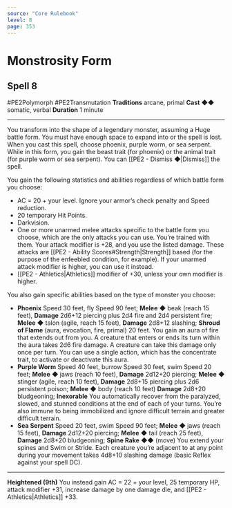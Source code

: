 ```yaml
---
source: "Core Rulebook"
level: 8
page: 353
---
```


# Monstrosity Form
## Spell 8
#PE2Polymorph #PE2Transmutation 
**Traditions** arcane, primal
**Cast** ◆◆ somatic, verbal
**Duration** 1 minute

-----
You transform into the shape of a legendary monster, assuming a Huge battle form. You must have enough space to expand into or the spell is lost. When you cast this spell, choose phoenix, purple worm, or sea serpent. While in this form, you gain the beast trait (for phoenix) or the animal trait (for purple worm or sea serpent). You can [[PE2 - Dismiss ◆|Dismiss]] the spell. 

You gain the following statistics and abilities regardless of which battle form you choose:
- AC = 20 + your level. Ignore your armor’s check penalty and Speed reduction.
- 20 temporary Hit Points.
- Darkvision.
- One or more unarmed melee attacks specific to the battle form you choose, which are the only attacks you can use. You’re trained with them. Your attack modifier is +28, and you use the listed damage. These attacks are [[PE2 - Ability Scores#Strength|Strength]] based (for the purpose of the enfeebled condition, for example). If your unarmed attack modifier is higher, you can use it instead.
- [[PE2 - Athletics|Athletics]] modifier of +30, unless your own modifier is higher.

You also gain specific abilities based on the type of monster you choose:
- **Phoenix** Speed 30 feet, fly Speed 90 feet; **Melee** ◆ beak (reach 15 feet), **Damage** 2d6+12 piercing plus 2d4 fire and 2d4 persistent fire; **Melee** ◆ talon (agile, reach 15 feet), **Damage** 2d8+12 slashing; **Shroud of Flame** (aura, evocation, fire, primal) 20 feet. You gain an aura of fire that extends out from you. A creature that enters or ends its turn within the aura takes 2d6 fire damage. A creature can take this damage only once per turn. You can use a single action, which has the concentrate trait, to activate or deactivate this aura.  
- **Purple Worm** Speed 40 feet, burrow Speed 30 feet, swim Speed 20 feet; **Melee** ◆ jaws (reach 10 feet), **Damage** 2d12+20 piercing; **Melee** ◆ stinger (agile, reach 10 feet), **Damage** 2d8+15 piercing plus 2d6 persistent poison; **Melee** ◆ body (reach 10 feet) **Damage** 2d8+20 bludgeoning; **Inexorable** You automatically recover from the paralyzed, slowed, and stunned conditions at the end of each of your turns. You’re also immune to being immobilized and ignore difficult terrain and greater difficult terrain.
- **Sea Serpent** Speed 20 feet, swim Speed 90 feet; **Melee** ◆ jaws (reach 15 feet), **Damage** 2d12+20 piercing; **Melee** ◆ tail (reach 25 feet), **Damage** 2d8+20 bludgeoning; **Spine Rake** ◆◆ (move) You extend your spines and Swim or Stride. Each creature you’re adjacent to at any point during your movement takes 4d8+10 slashing damage (basic Reflex against your spell DC).

---
**Heightened (9th)** You instead gain AC = 22 + your level, 25 temporary HP, attack modifier +31, increase damage by one damage die, and [[PE2 - Athletics|Athletics]] +33.